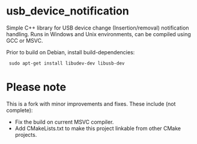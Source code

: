 usb_device_notification
=======================

Simple C++ library for USB device change (Insertion/removal) notification handling.
Runs in Windows and Unix environments, can be compiled using GCC or MSVC.


Prior to build on Debian, install build-dependencies:

```
 sudo apt-get install libudev-dev libusb-dev

```

Please note
=======================

This is a fork with minor improvements and fixes.
These include (not complete):
- Fix the build on current MSVC compiler.
- Add CMakeLists.txt to make this project linkable from other CMake projects.
